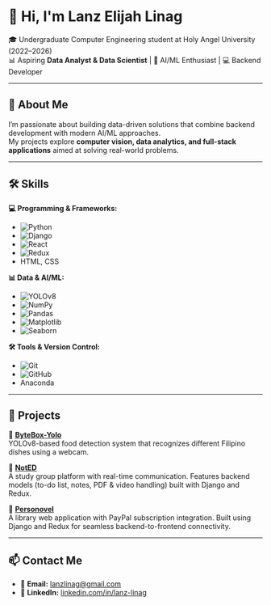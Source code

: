 # 👋 Hi, I'm Lanz Elijah Linag  

🎓 Undergraduate Computer Engineering student at Holy Angel University (2022–2026)  
📊 Aspiring **Data Analyst & Data Scientist** | 🤖 AI/ML Enthusiast | 💻 Backend Developer  

---

## 🚀 About Me  
I’m passionate about building data-driven solutions that combine backend development with modern AI/ML approaches.  
My projects explore **computer vision, data analytics, and full-stack applications** aimed at solving real-world problems.  

---

## 🛠 Skills  

**💻 Programming & Frameworks:**  
- ![Python](https://img.shields.io/badge/Python-3776AB?style=flat&logo=python&logoColor=white)  
- ![Django](https://img.shields.io/badge/Django-092E20?style=flat&logo=django&logoColor=white)  
- ![React](https://img.shields.io/badge/React-20232A?style=flat&logo=react&logoColor=61DAFB)  
- ![Redux](https://img.shields.io/badge/Redux-764ABC?style=flat&logo=redux&logoColor=white)  
- HTML, CSS  

**📊 Data & AI/ML:**  
- ![YOLOv8](https://img.shields.io/badge/YOLOv8-FF6F00?style=flat&logo=ai&logoColor=white)  
- ![NumPy](https://img.shields.io/badge/NumPy-013243?style=flat&logo=numpy&logoColor=white)  
- ![Pandas](https://img.shields.io/badge/Pandas-150458?style=flat&logo=pandas&logoColor=white)  
- ![Matplotlib](https://img.shields.io/badge/Matplotlib-005571?style=flat&logo=matplotlib&logoColor=white)  
- ![Seaborn](https://img.shields.io/badge/Seaborn-3182BD?style=flat&logo=python&logoColor=white)  

**🛠 Tools & Version Control:**  
- ![Git](https://img.shields.io/badge/Git-F05032?style=flat&logo=git&logoColor=white)  
- ![GitHub](https://img.shields.io/badge/GitHub-181717?style=flat&logo=github&logoColor=white)  
- Anaconda  

---

## 📂 Projects  

🔹 <a href="https://github.com/Smiruu/ByteBox-Yolo" target="_blank">**ByteBox-Yolo**</a>  
YOLOv8-based food detection system that recognizes different Filipino dishes using a webcam.  

🔹 <a href="https://github.com/Smiruu/NotED" target="_blank">**NotED**</a>  
A study group platform with real-time communication. Features backend models (to-do list, notes, PDF & video handling) built with Django and Redux.  

🔹 <a href="https://github.com/Smiruu/Personovel-main" target="_blank">**Personovel**</a>  
A library web application with PayPal subscription integration. Built using Django and Redux for seamless backend-to-frontend connectivity.  

---

## 📫 Contact Me  

- 📧 **Email:** lanzlinag@gmail.com  
- 🔗 **LinkedIn:** [linkedin.com/in/lanz-linag](https://www.linkedin.com/in/lanz-linag)  

